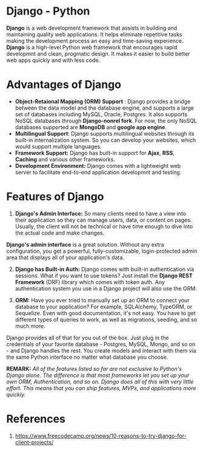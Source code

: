# Django - Python
__Django__ is a web development framework that assists in building and maintaining quality web applications. It helps eliminate repetitive tasks making the development process an easy and time-saving experience. __Django__ is a high-level Python web framework that encourages rapid developmnt and clean, progmatic design. It makes it easier to build better web apps quickly and with less code.

# Advantages of Django
* __Object-Retaional Mapping (ORM) Support__ : Django provides a bridge between the data model and the database engine, and supports a large set of databases including MySQL, Oracle, Postgres. It also supports NoSQL databases through __Django-nonrel fork__. For now, the only NoSQL databases supported are __MongoDB__ and __google app engine__.
* __Multilingual Support__: Django supports multilingual websites through its built-in internalization system. So you can develop your websites, which would support multiple languages.
* __Framework Support:__ Django has built-in support for __Ajax__, __RSS__, __Caching__ and various other frameworks.
* __Development Environment:__ Django comes with a lightweight web server to facilitate end-to-end application developmnt and testing.

# Features of Django
1. __Django's Admin Interface:__
So many clients need to have a view into their application so they can manage users, data, or content on pages. Usually, the client will not be technical or have time enough to dive into the actual code and make changes.

__Django's admin interface__ is a great solution. Without any extra configuration, you get a powerful, fully-customizable, login-protected admin area that displays all of your application's data.

2. __Django has Built-in Auth:__
Django comes with built-in authentication via sessions. What if you want to use tokens? Just install the __Django REST Framework__ (DRF) library which comes with token auth.
Any authentication system you use in a Django project will also use the ORM.

3. __ORM:__
Have you ever tried to manually set up an ORM to connect your database to your application? For example, SQLAlchemy, TypeORM, or Sequelize. Even with good documentation, it's not easy. You have to get different types of queries to work, as well as migrations, seeding, and so much more.

Django provides all of that for you out of the box. Just plug in the credentials of your favorite database - Postgres, MySQL, Mongo, and so on - and Django handles the rest. You create models and interact with them via the same Python interface no matter what database you choose.

__REMARK:__ _All of the features listed so far are not exclusive to Python's Django alone. The difference is that most frameworks let you set up your own ORM, Authentication, and so on. Django does all of this with very little effort. This means that you can ship features, MVPs, and applications more quickly._
# References
1. https://www.freecodecamp.org/news/10-reasons-to-try-django-for-client-projects/